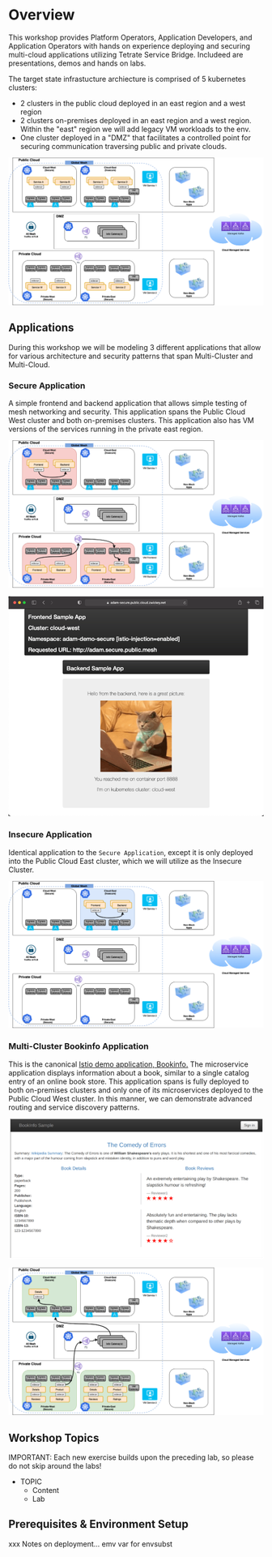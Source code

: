 # Overview
This workshop provides Platform Operators, Application Developers, and Application Operators with hands on experience deploying and securing multi-cloud applications utilizing Tetrate Service Bridge.  Includeed are presentations, demos and hands on labs.

The target state infrastucture archiecture is comprised of 5 kubernetes clusters:
- 2 clusters in the public cloud deployed in an east region and a west region
- 2 clusters on-premises deployed in an east region and a west region.  Within the "east" region we will add legacy VM workloads to the env.
- One cluster deployed in a "DMZ" that facilitates a controlled point for securing communication traversing public and private clouds.

![Base Diagram](images/infra-arch.png)

## Applications

During this workshop we will be modeling 3 different applications that allow for various architecture and security patterns that span Multi-Cluster and Multi-Cloud.

### Secure Application
A simple frontend and backend application that allows simple testing of mesh networking and security.  This application spans the Public Cloud West cluster and both on-premises clusters.  This application also has VM versions of the services running in the private east region.

![Base Diagram](images/secure-app-arch.png)

![Base Diagram](images/secure-app.png)

### Insecure Application
Identical application to the `Secure Application`, except it is only deployed into the Public Cloud East cluster, which we will utilize as the Insecure Cluster.

![Base Diagram](images/insecure-app-arch.png)

### Multi-Cluster Bookinfo Application
This is the canonical [Istio demo application, Bookinfo.](https://istio.io/latest/docs/examples/bookinfo/)  The microservice application displays information about a book, similar to a single catalog entry of an online book store.  This application spans is fully deployed to both on-premises clusters and only one of its microservices deployed to the Public Cloud West cluster.  In this manner, we can demonstrate advanced routing and service discovery patterns.

![Base Diagram](images/bookinfo-app.png)

![Base Diagram](images/bookinfo-app-arch.png)

## Workshop Topics
IMPORTANT: Each new exercise builds upon the preceding lab, so please do not skip around the labs!

- TOPIC
    - Content
    - Lab


## Prerequisites & Environment Setup
xxx
Notes on deployment... emv var for envsubst